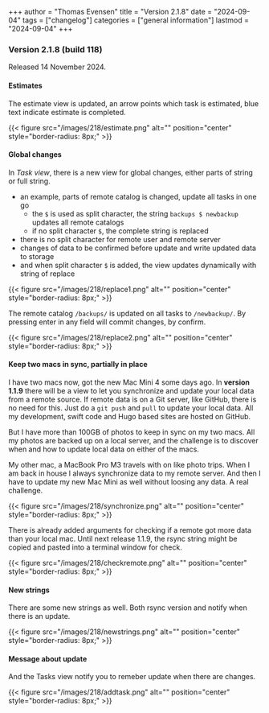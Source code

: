 +++
author = "Thomas Evensen"
title = "Version 2.1.8"
date = "2024-09-04"
tags = ["changelog"]
categories = ["general information"]
lastmod = "2024-09-04"
+++

### Version 2.1.8 (build 118)

Released 14 November 2024.

#### Estimates

The estimate view is updated, an arrow points which task is estimated, blue text indicate estimate is
completed.

{{< figure src="/images/218/estimate.png" alt="" position="center" style="border-radius: 8px;" >}}

#### Global changes

In *Task view*, there is a new view for global changes, either parts of string or full string.

- an example, parts of remote catalog is changed, update all tasks in one go
  - the `$` is used as split character, the string `backups $ newbackup` updates all remote catalogs
  - if no split character `$`, the complete string is replaced
- there is no split character for remote user and remote server
- changes of data to be confirmed before update and write updated data to storage
- and when split character `$` is added, the view updates dynamically with string of replace

{{< figure src="/images/218/replace1.png" alt="" position="center" style="border-radius: 8px;" >}}

The remote catalog `/backups/` is updated on all tasks to `/newbackup/`. By pressing enter in any field
will commit changes, by confirm.

{{< figure src="/images/218/replace2.png" alt="" position="center" style="border-radius: 8px;" >}}

#### Keep two macs in sync, partially in place

I have two macs now, got the new Mac Mini 4 some days ago. In **version 1.1.9** there will
be a view to let you synchronize and update your local data from a remote source. If remote data is
on a Git server, like GitHub, there is no need for this. Just do a `git push` and `pull` to update
your local data. All my development, swift code and Hugo based sites are hosted on GitHub.

But I have more than 100GB of photos to keep in sync on my two macs. All my photos are backed up on
a local server, and the challenge is to discover when and how to update local data on
either of the macs.

My other mac, a MacBook Pro M3 travels with on like photo trips. When I am back in house I
always synchronize data to my remote server. And then I have to update my new Mac Mini as well
without loosing any data. A real challenge.

{{< figure src="/images/218/synchronize.png" alt="" position="center" style="border-radius: 8px;" >}}

There is already added arguments for checking if a remote got more data than your local mac. Until next release 1.1.9,
the rsync string might be copied and pasted into a terminal window for check.

{{< figure src="/images/218/checkremote.png" alt="" position="center" style="border-radius: 8px;" >}}

#### New strings

There are some new strings as well. Both rsync version and notify when there is an update.

{{< figure src="/images/218/newstrings.png" alt="" position="center" style="border-radius: 8px;" >}}

#### Message about update

And the Tasks view notify you to remeber update when there are changes.

{{< figure src="/images/218/addtask.png" alt="" position="center" style="border-radius: 8px;" >}}
